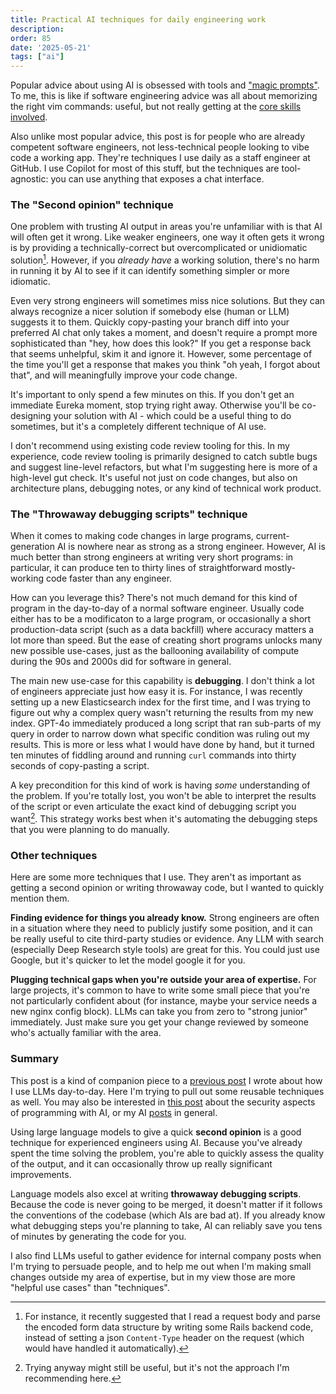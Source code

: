 ```yaml
---
title: Practical AI techniques for daily engineering work
description: 
order: 85
date: '2025-05-21'
tags: ["ai"]
---
```


Popular advice about using AI is obsessed with tools and ["magic prompts"](/magic-prompts). To me, this is like if software engineering advice was all about memorizing the right vim commands: useful, but not really getting at the [core skills involved](/beyond-prompting).

Also unlike most popular advice, this post is for people who are already competent software engineers, not less-technical people looking to vibe code a working app. They're techniques I use daily as a staff engineer at GitHub. I use Copilot for most of this stuff, but the techniques are tool-agnostic: you can use anything that exposes a chat interface.

### The "Second opinion" technique

One problem with trusting AI output in areas you're unfamiliar with is that AI will often get it wrong. Like weaker engineers, one way it often gets it wrong is by providing a technically-correct but overcomplicated or unidiomatic solution[^1]. However, if you _already have_ a working solution, there's no harm in running it by AI to see if it can identify something simpler or more idiomatic.

Even very strong engineers will sometimes miss nice solutions. But they can always recognize a nicer solution if somebody else (human or LLM) suggests it to them. Quickly copy-pasting your branch diff into your preferred AI chat only takes a moment, and doesn't require a prompt more sophisticated than "hey, how does this look?" If you get a response back that seems unhelpful, skim it and ignore it. However, some percentage of the time you'll get a response that makes you think "oh yeah, I forgot about that", and will meaningfully improve your code change.

It's important to only spend a few minutes on this. If you don't get an immediate Eureka moment, stop trying right away. Otherwise you'll be co-designing your solution with AI - which could be a useful thing to do sometimes, but it's a completely different technique of AI use.

I don't recommend using existing code review tooling for this. In my experience, code review tooling is primarily designed to catch subtle bugs and suggest line-level refactors, but what I'm suggesting here is more of a high-level gut check. It's useful not just on code changes, but also on architecture plans, debugging notes, or any kind of technical work product.

### The "Throwaway debugging scripts" technique

When it comes to making code changes in large programs, current-generation AI is nowhere near as strong as a strong engineer. However, AI is much better than strong engineers at writing very short programs: in particular, it can produce ten to thirty lines of straightforward mostly-working code faster than any engineer.

How can you leverage this? There's not much demand for this kind of program in the day-to-day of a normal software engineer. Usually code either has to be a modificaton to a large program, or occasionally a short production-data script (such as a data backfill) where accuracy matters a lot more than speed. But the ease of creating short programs unlocks many new possible use-cases, just as the ballooning availability of compute during the 90s and 2000s did for software in general.

The main new use-case for this capability is **debugging**. I don't think a lot of engineers appreciate just how easy it is. For instance, I was recently setting up a new Elasticsearch index for the first time, and I was trying to figure out why a complex query wasn't returning the results from my new index. GPT-4o immediately produced a long script that ran sub-parts of my query in order to narrow down what specific condition was ruling out my results. This is more or less what I would have done by hand, but it turned ten minutes of fiddling around and running `curl` commands into thirty seconds of copy-pasting a script.

A key precondition for this kind of work is having _some_ understanding of the problem. If you're totally lost, you won't be able to interpret the results of the script or even articulate the exact kind of debugging script you want[^2]. This strategy works best when it's automating the debugging steps that you were planning to do manually.

### Other techniques

Here are some more techniques that I use. They aren't as important as getting a second opinion or writing throwaway code, but I wanted to quickly mention them.

**Finding evidence for things you already know.** Strong engineers are often in a situation where they need to publicly justify some position, and it can be really useful to cite third-party studies or evidence. Any LLM with search (especially Deep Research style tools) are great for this. You could just use Google, but it's quicker to let the model google it for you.

**Plugging technical gaps when you're outside your area of expertise.** For large projects, it's common to have to write some small piece that you're not particularly confident about (for instance, maybe your service needs a new nginx config block). LLMs can take you from zero to "strong junior" immediately. Just make sure you get your change reviewed by someone who's actually familiar with the area.

### Summary

This post is a kind of companion piece to a [previous post](/how-i-use-llms) I wrote about how I use LLMs day-to-day. Here I'm trying to pull out some reusable techniques as well. You may also be interested in [this post](/ai-security) about the security aspects of programming with AI, or my AI [posts](/tags/ai/) in general.

Using large language models to give a quick **second opinion** is a good technique for experienced engineers using AI. Because you've already spent the time solving the problem, you're able to quickly assess the quality of the output, and it can occasionally throw up really significant improvements.

Language models also excel at writing **throwaway debugging scripts**. Because the code is never going to be merged, it doesn't matter if it follows the conventions of the codebase (which AIs are bad at). If you already know what debugging steps you're planning to take, AI can reliably save you tens of minutes by generating the code for you.

I also find LLMs useful to gather evidence for internal company posts when I'm trying to persuade people, and to help me out when I'm making small changes outside my area of expertise, but in my view those are more "helpful use cases" than "techniques".


[^1]: For instance, it recently suggested that I read a request body and parse the encoded form data structure by writing some Rails backend code, instead of setting a json `Content-Type` header on the request (which would have handled it automatically).

[^2]: Trying anyway might still be useful, but it's not the approach I'm recommending here.